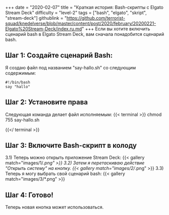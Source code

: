 +++
date = "2020-02-07"
title = "Краткая история: Bash-скрипты с Elgato Stream Deck"
difficulty = "level-2"
tags = ["bash", "elgato", "skript", "stream-deck"]
githublink = "https://github.com/terrorist-squad/knedelverse/blob/master/content/post/2020/february/20200221-Elgato%20Stream-Deck/index.ru.md"
+++
Если вы хотите включить сценарий bash в Elgato Stream Deck, вам сначала понадобится сценарий bash.
## Шаг 1: Создайте сценарий Bash:
Я создаю файл под названием "say-hallo.sh" со следующим содержимым:
```
#!/bin/bash
say "hallo"

```

## Шаг 2: Установите права
Следующая команда делает файл исполняемым:
{{< terminal >}}
chmod 755 say-hallo.sh

{{</ terminal >}}

## Шаг 3: Включите Bash-скрипт в колоду
3.1) Теперь можно открыть приложение Stream Deck:
{{< gallery match="images/1/*.png" >}}
3.2) Затем я перетаскиваю действие "Открыть систему" на кнопку.
{{< gallery match="images/2/*.png" >}}
3.3) Теперь я могу выбрать свой сценарий bash:
{{< gallery match="images/3/*.png" >}}

## Шаг 4: Готово!
Теперь новая кнопка может использоваться.
